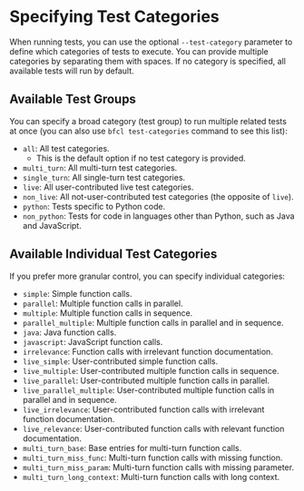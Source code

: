 # Specifying Test Categories

When running tests, you can use the optional `--test-category` parameter to define which categories of tests to execute. You can provide multiple categories by separating them with spaces. If no category is specified, all available tests will run by default.

## Available Test Groups

You can specify a broad category (test group) to run multiple related tests at once (you can also use `bfcl test-categories` command to see this list):

- `all`: All test categories.
  - This is the default option if no test category is provided.
- `multi_turn`: All multi-turn test categories.
- `single_turn`: All single-turn test categories.
- `live`: All user-contributed live test categories.
- `non_live`: All not-user-contributed test categories (the opposite of `live`).
- `python`: Tests specific to Python code.
- `non_python`: Tests for code in languages other than Python, such as Java and JavaScript.

## Available Individual Test Categories

If you prefer more granular control, you can specify individual categories:

- `simple`: Simple function calls.
- `parallel`: Multiple function calls in parallel.
- `multiple`: Multiple function calls in sequence.
- `parallel_multiple`: Multiple function calls in parallel and in sequence.
- `java`: Java function calls.
- `javascript`: JavaScript function calls.
- `irrelevance`: Function calls with irrelevant function documentation.
- `live_simple`: User-contributed simple function calls.
- `live_multiple`: User-contributed multiple function calls in sequence.
- `live_parallel`: User-contributed multiple function calls in parallel.
- `live_parallel_multiple`: User-contributed multiple function calls in parallel and in sequence.
- `live_irrelevance`: User-contributed function calls with irrelevant function documentation.
- `live_relevance`: User-contributed function calls with relevant function documentation.
- `multi_turn_base`: Base entries for multi-turn function calls.
- `multi_turn_miss_func`: Multi-turn function calls with missing function.
- `multi_turn_miss_param`: Multi-turn function calls with missing parameter.
- `multi_turn_long_context`: Multi-turn function calls with long context.
